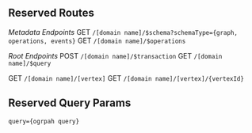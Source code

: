 
## Reserved Routes


*Metadata Endpoints*
GET    `/[domain name]/$schema?schemaType={graph, operations, events}`
GET    `/[domain name]/$operations`


*Root Endpoints*
POST  `/[domain name]/$transaction`
GET    `/[domain name]/$query`


GET    `/[domain name]/[vertex]`
GET    `/[domain name]/[vertex]/{vertexId}`



## Reserved Query Params


`query={ogrpah query}`